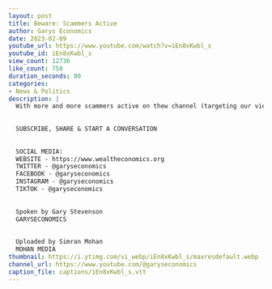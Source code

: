 ```yaml
---
layout: post
title: Beware: Scammers Active
author: Garys Economics
date: 2023-02-09
youtube_url: https://www.youtube.com/watch?v=iEn8xKwbl_s
youtube_id: iEn8xKwbl_s
view_count: 12736
like_count: 758
duration_seconds: 80
categories:
- News & Politics
description: |
  With more and more scammers active on thew channel (targeting our viewers by impersonating Gary and then asking viewers to contact this imposter on other platforms) Gary issues a warning to viewers - be careful!
  
  
  SUBSCRIBE, SHARE & START A CONVERSATION
  
  
  SOCIAL MEDIA:
  WEBSITE - https://www.wealtheconomics.org
  TWITTER - @garyseconomics
  FACEBOOK - @garyseconomics
  INSTAGRAM - @garyseconomics
  TIKTOK - @garyseconomics
  
  
  Spoken by Gary Stevenson
  GARYSECONOMICS
  
  
  Uploaded by Simran Mohan
  MOHAN MEDIA
thumbnail: https://i.ytimg.com/vi_webp/iEn8xKwbl_s/maxresdefault.webp
channel_url: https://www.youtube.com/@garyseconomics
caption_file: captions/iEn8xKwbl_s.vtt
---
```

